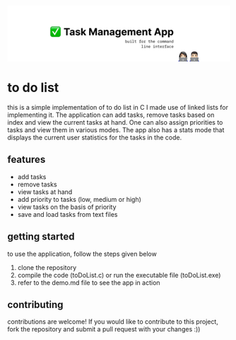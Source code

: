 ![banner](assets/banner.png)

# to do list
this is a simple implementation of to do list in C
I made use of linked lists for implementing it. The application can add tasks, remove tasks based on index and view the current tasks at hand. One can also assign priorities to tasks and view them in various modes.
The app also has a stats mode that displays the current user statistics for the tasks in the code. 

## features
- add tasks
- remove tasks
- view tasks at hand
- add priority to tasks (low, medium or high)
- view tasks on the basis of priority
- save and load tasks from text files

## getting started
to use the application, follow the steps given below
1. clone the repository
2. compile the code (toDoList.c) or run the executable file (toDoList.exe)
3. refer to the demo.md file to see the app in action

## contributing
contributions are welcome! If you would like to contribute to this project, fork the repository and submit a pull request with your changes :))
